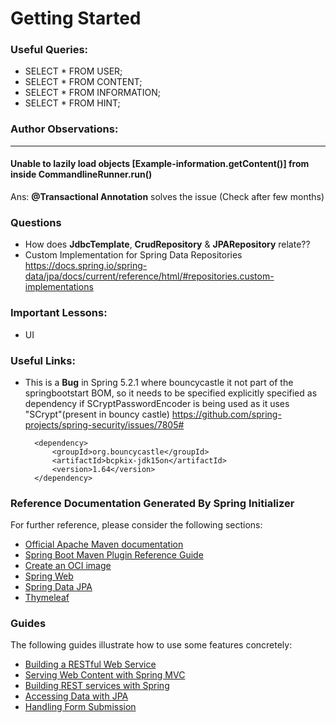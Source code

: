 # Getting Started


### Useful Queries:
* SELECT * FROM USER;
* SELECT * FROM CONTENT;
* SELECT * FROM INFORMATION;
* SELECT * FROM HINT;


### Author Observations:
***
#### Unable to lazily load objects [Example-information.getContent()] from inside CommandlineRunner.run()
Ans: **@Transactional Annotation** solves the issue (Check after few months)


### Questions
* How does **JdbcTemplate**, **CrudRepository** & **JPARepository** relate??
* Custom Implementation for Spring Data Repositories
https://docs.spring.io/spring-data/jpa/docs/current/reference/html/#repositories.custom-implementations


### Important Lessons:
* UI

### Useful Links:

* This is a **Bug** in Spring 5.2.1 where bouncycastle it not part of the springbootstart BOM, 
so it needs to be specified explicitly specified as dependency if SCryptPasswordEncoder is being used as it uses "SCrypt"(present in bouncy castle) 
https://github.com/spring-projects/spring-security/issues/7805#

        <dependency>
            <groupId>org.bouncycastle</groupId>
            <artifactId>bcpkix-jdk15on</artifactId>
            <version>1.64</version>
        </dependency>
### Reference Documentation Generated By Spring Initializer
For further reference, please consider the following sections:

* [Official Apache Maven documentation](https://maven.apache.org/guides/index.html)
* [Spring Boot Maven Plugin Reference Guide](https://docs.spring.io/spring-boot/docs/2.5.6/maven-plugin/reference/html/)
* [Create an OCI image](https://docs.spring.io/spring-boot/docs/2.5.6/maven-plugin/reference/html/#build-image)
* [Spring Web](https://docs.spring.io/spring-boot/docs/2.5.6/reference/htmlsingle/#boot-features-developing-web-applications)
* [Spring Data JPA](https://docs.spring.io/spring-boot/docs/2.5.6/reference/htmlsingle/#boot-features-jpa-and-spring-data)
* [Thymeleaf](https://docs.spring.io/spring-boot/docs/2.5.6/reference/htmlsingle/#boot-features-spring-mvc-template-engines)

### Guides
The following guides illustrate how to use some features concretely:

* [Building a RESTful Web Service](https://spring.io/guides/gs/rest-service/)
* [Serving Web Content with Spring MVC](https://spring.io/guides/gs/serving-web-content/)
* [Building REST services with Spring](https://spring.io/guides/tutorials/bookmarks/)
* [Accessing Data with JPA](https://spring.io/guides/gs/accessing-data-jpa/)
* [Handling Form Submission](https://spring.io/guides/gs/handling-form-submission/)

